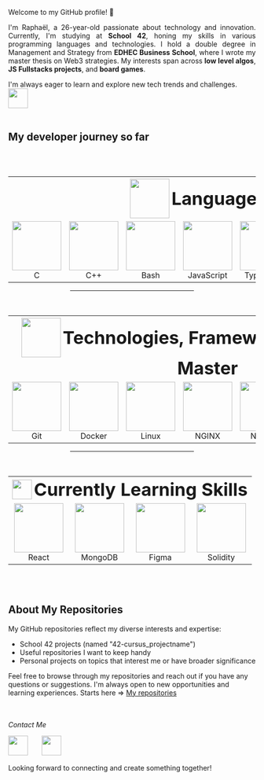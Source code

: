 Welcome to my GitHub profile! 👋

<p align="justify">
I'm Raphaël, a 26-year-old passionate about technology and innovation. Currently, I'm studying at <b>School 42</b>, honing my skills in various programming languages and technologies. I hold a double degree in Management and Strategy from <b>EDHEC Business School</b>, where I wrote my master thesis on Web3 strategies. My interests span across <b>low level algos</b>, <b>JS Fullstacks projects</b>, and <b>board games</b>.
</p>
I'm always eager to learn and explore new tech trends and challenges. <img src="https://github.com/RaphRsl/RaphRsl/assets/79993112/fd5c91d2-e3c5-4472-9eea-8bf5694579f3" height="40">
<br><br>


## My developer journey so far
<br><br>

<!-- //////////////// -->
<!-- CODING LANGUAGES -->
<!-- //////////////// -->

<!-- TABLE - start -->
<table align="center">

  <!-- HEADER - start -->
  <tr>
    <th colspan="8" align="center">
      <img src="https://github.com/RaphRsl/RaphRsl/assets/79993112/acd27840-2338-4b39-8e2c-23fb2f0d96d7" height="80" style="vertical-align: middle;">
      <h2 style="display: inline; vertical-align: middle; font-size: 36px; margin: 0;">Languages I Master</h2>
    </th>
  </tr>
<!-- HEADER - end -->

<!-- LOGOS + TEXT - start -->
  <tr>
    <!-- C -->
    <td align="center">
      <img src="https://github.com/RaphRsl/RaphRsl/assets/79993112/fcb1c7dc-e637-435d-838c-bd4b99dfba5a" height="100">
      <br>C
    </td>
    <!-- C++ -->
    <td align="center">
      <img src="https://github.com/RaphRsl/RaphRsl/assets/79993112/ff912b7b-0067-4757-b706-0c50981751e2" height="100">
      <br>C++
    </td>
    <!-- Bash -->
    <td align="center">
      <img src="https://github.com/RaphRsl/RaphRsl/assets/79993112/f0b4fb58-b07d-4138-ab61-4f19c6d51cba" height="100">
      <br>Bash
    </td>
    <!-- JS -->
    <td align="center">
      <img src="https://github.com/user-attachments/assets/d8973538-6c66-4a4b-ae66-690420b15b3c" height="100">
      <br>JavaScript
    </td>
    <!-- TS -->
    <td align="center">
      <img src="https://github.com/RaphRsl/RaphRsl/assets/79993112/1e51df4f-d6e0-4fb5-80ae-cdf7ac7f92e4" height="100">
      <br>TypeScript
    </td>
    <!-- HTML CSS -->
    <td align="center">
      <img src="https://github.com/user-attachments/assets/d40208aa-4911-4901-9087-3e906b2fabe1" height="100">
      <br>HTML/CSS
    </td>
    <!-- Python -->
    <td align="center">
      <img src="https://github.com/RaphRsl/RaphRsl/assets/79993112/3ee9df3d-5c8a-43f2-96b0-9a14b0868381" height="100">
      <br>Python
    </td>
    <!-- SQL -->
    <td align="center">
      <img src="https://github.com/user-attachments/assets/df16d2a3-af48-491b-bd2f-80d7269a4b02" height="100">
      <br>SQL
    </td>
  </tr>
<!-- LOGOS + TEXT - end -->

</table>
<!-- TABLE - end -->


<!-- LINE -->
<hr style="width: 50%; margin: auto;">
<br><br>

<!-- ////////////////// -->
<!-- TOOLS & FRAMEWORKS -->
<!-- ////////////////// -->

<!-- TABLE - start -->
<table align="center">

  <!-- HEADER - start -->
  <tr>
    <th colspan="7" align="center">
      <img src="https://github.com/RaphRsl/RaphRsl/assets/79993112/da9d6859-1631-4253-b1d9-e6b76c35f0b9" height="80" style="vertical-align: middle;">
      <h2 style="display: inline; vertical-align: middle; font-size: 36px; margin: 0;">Technologies, Frameworks and Tools I Master</h2>
    </th>
  </tr>
  <!-- HEADER - end -->

  <!-- LOGOS + TEXT - start -->
  <tr>
    <!-- Git -->
    <td align="center">
      <img src="https://github.com/RaphRsl/RaphRsl/assets/79993112/6208a275-d95d-4708-8eae-2dccc4d51a5d" height="100">
      <br>Git
    </td>
    <!-- Docker -->
    <td align="center">
      <img src="https://github.com/RaphRsl/RaphRsl/assets/79993112/7896d98b-0b19-4805-b423-c4257fd76f49" height="100">
      <br>Docker
    </td>
    <!-- Linux -->
    <td align="center">
      <img src="https://github.com/RaphRsl/RaphRsl/assets/79993112/b113a6f1-3658-4874-83b6-9005a0d62396" height="100">
      <br>Linux
    </td>
    <!-- NGINX -->
    <td align="center">
      <img src="https://github.com/RaphRsl/RaphRsl/assets/79993112/9de900e2-db96-4277-93d6-d64190379ff7" height="100">
      <br>NGINX
    </td>
    <!-- NODEJS -->
    <td align="center">
      <img src="https://raw.githubusercontent.com/bablubambal/All_logo_and_pictures/7c0ac2ceb9f9d24992ec393d11fa7337d2f92466/frameworks/nodejs.svg" height="100">
      <br>Node.js
    </td>
    <!-- Django -->
    <td align="center">
      <img src="https://github.com/RaphRsl/RaphRsl/assets/79993112/4440f660-c4af-4b95-af8d-9b64a9d2f40e" height="100">
      <br>Django
    </td>
    <!-- MySQL -->
    <td align="center">
      <img src="https://github.com/RaphRsl/RaphRsl/assets/79993112/517739bc-95b0-4560-a2e2-3c04ad0aa387" height="100">
      <br>MySQL
    </td>
  </tr>
  <!-- LOGOS + TEXT - end -->

</table>
<!-- TABLE - end -->


<!-- LINE -->
<hr style="width: 50%; margin: auto;">
<br><br>


<!-- ////////////////// -->
<!-- CURRENTLY LEARNING -->
<!-- ////////////////// -->

<!-- TABLE - start -->
<table align="center">

  <!-- HEADER - start -->
  <tr>
    <th colspan="4" align="center">
      <img src="https://github.com/RaphRsl/RaphRsl/assets/79993112/e7c61635-0940-490b-ba71-113e0d29ffe5" height="40" style="vertical-align: middle;">
      <h2 style="display: inline; vertical-align: middle; font-size: 36px; margin: 0;">Currently Learning Skills</h2>
    </th>
  </tr>
  <!-- HEADER - end -->

  <!-- LOGOS + TEXT - start -->
  <tr>
    <!-- REACT -->
    <td align="center">
      <img src="https://raw.githubusercontent.com/bablubambal/All_logo_and_pictures/7c0ac2ceb9f9d24992ec393d11fa7337d2f92466/frameworks/react.svg" height="100">
      <br>React
    </td>
    <!-- MONGO DB -->
    <td align="center">
      <img src="https://raw.githubusercontent.com/bablubambal/All_logo_and_pictures/7c0ac2ceb9f9d24992ec393d11fa7337d2f92466/databases/mongodb.svg" height="100">
      <br>MongoDB
    </td>
    <!-- FIGMA -->
    <td align="center">
      <img src="https://upload.wikimedia.org/wikipedia/commons/thumb/3/33/Figma-logo.svg/800px-Figma-logo.svg.png" height="100">
      <br>Figma
    </td>
    <!-- SOLIDITY -->
    <td align="center">
      <img src="https://github.com/RaphRsl/RaphRsl/assets/79993112/7eb4df35-db08-45b6-b7d8-0856eb67aa5d" height="100">
      <br>Solidity
    </td>
  </tr>
  <!-- LOGOS + TEXT - end -->

</table>
<!-- TABLE - end -->


<br><br>

## About My Repositories

My GitHub repositories reflect my diverse interests and expertise:
* School 42 projects (named "42-cursus_projectname")
* Useful repositories I want to keep handy
* Personal projects on topics that interest me or have broader significance

Feel free to browse through my repositories and reach out if you have any questions or suggestions. I'm always open to new opportunities and learning experiences.
Starts here => [My repositories](https://github.com/RaphRsl?tab=repositories)

<br><br>
*Contact Me*

[<img src="https://github.com/RaphRsl/RaphRsl/assets/79993112/616ce3fb-b121-465f-8a98-058efa6991d9" height="40">](raphael.roussel@edhec.com)&nbsp;&nbsp;&nbsp;&nbsp;&nbsp;&nbsp;
[<img src="https://github.com/RaphRsl/RaphRsl/assets/79993112/4c8d5482-c5dc-4925-87c0-16158d044994" height="40">](https://www.linkedin.com/in/rapha%C3%ABl-roussel-377566172/)

Looking forward to connecting and create something together!
